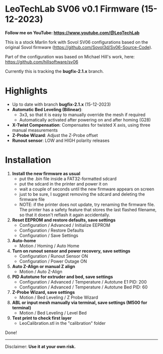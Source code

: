 # LeoTechLab SV06 v0.1 Firmware (15-12-2023)

**Follow me on YouTube: https://www.youtube.com/@LeoTechLab**

This is a stock Marlin fork with Sovol SV06 configurations based on the original Sovol firmware (https://github.com/Sovol3d/Sv06-Source-Code).

Part of the configuration was based on Michael Hill's work, here: https://github.com/hillsoftware/sv06

Currently this is tracking the **bugfix-2.1.x** branch.

# Highlights
- Up to date with branch **bugfix-2.1.x** (15-12-2023)
- **Automatic Bed Leveling (Bilinear)**:
    - 3x3, so that it is easy to manually override the mesh if required
    - Automatically activated after powering on and after homing (G28)
- **X-Twist Compensation**: Compensates for twisted X axis, using three manual measurements
- **Z-Probe Wizard**: Adjust the Z-Probe offset
- **Runout sensor**: LOW and HIGH polarity releases

# Installation
1. **Install the new firmware as usual**
    - put the .bin file inside a FAT32-formatted sdcard
    - put the sdcard in the printer and power it on
    - wait a couple of seconds until the new firmware appears on screen
    - just to be sure, I suggest removing the sdcard and deleting the firmware file
    - NOTE: if the printer does not update, try renaming the firmware file. The printer has a safety feature that stores the last flashed filename, so that it doesn't reflash it again accidentally.
2. **Reset EEPROM and restore defaults, save settings**
    - Configuration / Advanced / Initialize EEPROM
    - Configuration / Restore Defaults
    - Configuration / Save Settings
3. **Auto-home**
    - Motion / Homing / Auto Home
4. **Turn on runout sensor and power recovery, save settings**
    - Configuration / Runout Sensor ON
    - Configuration / Power Outage ON
5. **Auto Z-Align or manual Z align**
    - Motion / Auto Z-Align
6. **PID Autotune for extruder and bed, save settings**
    - Configuration / Advanced / Temperature / Autotune E1 PID: 200
    - Configuration / Advanced / Temperature / Autotune Bed PID: 60
7. **Z-Probe Wizard, save settings**
    - Motion / Bed Leveling / Z Probe Wizard
8. **ABL or input mesh manually via terminal, save settings (M500 for terminal)**
    - Motion / Bed Leveling / Level Bed
9. **Test print to check first layer** 
    - LeoCalibration.stl in the "calibration" folder

Done!

---

Disclaimer: **Use it at your own risk.**